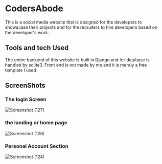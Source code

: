 # CodersAbode
This is a social media website that is designed for the developers to showacase their projects and for the recruiters to hire developers based on the developer's work.


## Tools and tech Used 
The entire backend of this website is built in Django and for database is handled by sqlite3.
Front end is not made by me and it is merely a free template I used

## ScreenShots
### The login Screen
![Screenshot (127)](https://user-images.githubusercontent.com/71627345/191846544-06d5c56d-f3ac-4569-928d-a36c0b4d9093.png)

### the landing or home page 
![Screenshot (126)](https://user-images.githubusercontent.com/71627345/191846740-c4b93b82-9af8-4434-8102-367c0737ed0c.png)

### Personal Account Section
![Screenshot (124)](https://user-images.githubusercontent.com/71627345/191846837-5380a599-5045-47e7-85e1-dbdc3b333984.png)

